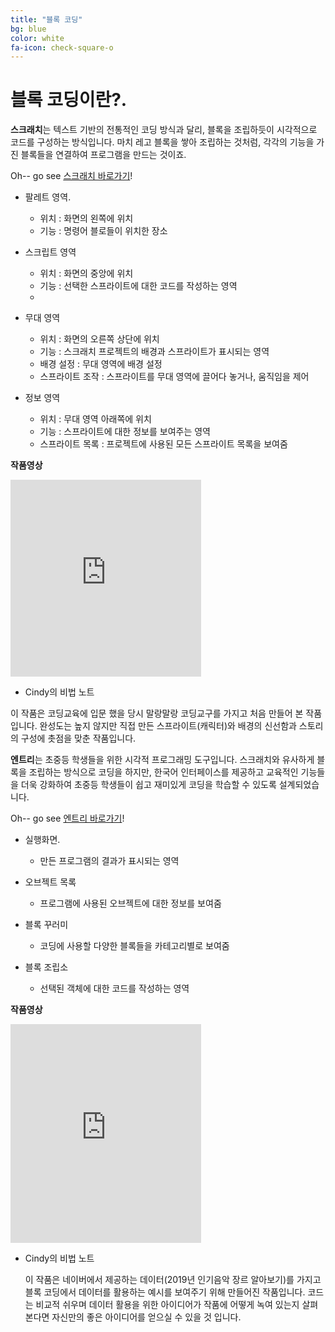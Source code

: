 ```yaml
---
title: "블록 코딩"
bg: blue
color: white
fa-icon: check-square-o
---
```



# 블록 코딩이란?.

**스크래치**는 텍스트 기반의 전통적인 코딩 방식과 달리, 블록을 조립하듯이 시각적으로 코드를 구성하는 방식입니다. 마치 레고 블록을 쌓아 조립하는 것처럼, 각각의 기능을 가진 블록들을 연결하여 프로그램을 만드는 것이죠.

Oh-- go see [스크래치 바로가기](https://scratch.mit.edu)!

- 팔레트 영역.
  * 위치 : 화면의 왼쪽에 위치
  * 기능 : 명령어 블로들이 위치한 장소
   
- 스크립트 영역
  * 위치 : 화면의 중앙에 위치
  * 기능 : 선택한 스프라이트에 대한 코드를 작성하는 영역
  * 
- 무대 영역
  * 위치 : 화면의 오른쪽 상단에 위치
  * 기능 : 스크래치 프로젝트의 배경과 스프라이트가 표시되는 영역
  * 배경 설정 : 무대 영역에 배경 설정
  * 스프라이트 조작 : 스프라이트를 무대 영역에 끌어다 놓거나, 움직임을 제어
    
- 정보 영역
  * 위치 : 무대 영역 아래쪽에 위치
  * 기능 : 스프라이트에 대한 정보를 보여주는 영역
  * 스프라이트 목록 : 프로젝트에 사용된 모든 스프라이트 목록을 보여줌
  

**작품영상**
   <div class = "icontain">
   <iframe width="305" height="315" src="https://www.youtube.com/embed/j9D_41RZCac?si=4EwOrUXqo9z4tj_-" title="YouTube video player" frameborder="0"    
    allow="accelerometer; autoplay; clipboard-write; encrypted-media; gyroscope; picture-in-picture; web-share" referrerpolicy="strict-origin-when-cross-origin" 
    allowfullscreen></iframe>
   </div>
   

- Cindy의 비법 노트
  
이 작품은 코딩교육에 입문 했을 당시 말랑말랑 코딩교구를 가지고 처음 만들어 본 작품입니다. 완성도는 높지 않지만 직접 만든 스프라이트(캐릭터)와 배경의 신선함과 스토리의 구성에 촛점을 맞춘 작품입니다.

**엔트리**는 초중등 학생들을 위한 시각적 프로그래밍 도구입니다.  스크래치와 유사하게 블록을 조립하는 방식으로 코딩을 하지만,  한국어 인터페이스를 제공하고 교육적인 기능들을 더욱 강화하여  초중등 학생들이  쉽고 재미있게 코딩을 학습할 수 있도록 설계되었습니다.

Oh-- go see [엔트리 바로가기]("https://playentry.org/")!

- 실행화면.
  * 만든 프로그램의 결과가 표시되는 영역
     
- 오브젝트 목록
  * 프로그램에 사용된 오브젝트에 대한 정보를 보여줌
     
- 블록 꾸러미
  * 코딩에 사용할 다양한 블록들을 카테고리별로 보여줌
    
- 블록 조립소
  * 선택된 객체에 대한 코드를 작성하는 영역

**작품영상**
   <div class = "icontain">
   <iframe width="305" height="350" src="https://www.youtube.com/embed/tzXH-bHkwQM?si=Xh6akaDVzTBOnD0D" title="YouTube video player" frameborder="0" allow="accelerometer; autoplay; clipboard-write; encrypted-media; gyroscope; picture-in-picture; web-share" referrerpolicy="strict-origin-when-cross-origin" allowfullscreen></iframe>
   </div>

- Cindy의 비법 노트

  이 작품은 네이버에서 제공하는 데이터(2019년 인기음악 장르 알아보기)를 가지고 블록 코딩에서 데이터를 활용하는 예시를 보여주기 위해 만들어진 작품입니다. 코드는 비교적 쉬우며 데이터 활용을 위한 아이디어가 작품에 어떻게 녹여 있는지 살펴 본다면 자신만의 좋은 아이디어를 얻으실 수 있을 것 입니다.
  
  
  

